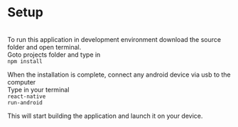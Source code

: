 <h1>Setup</h1> <br>
To run this application in development environment download the source folder and open terminal.<br>
Goto projects folder and type in <br>
<code>npm install</code>

When the installation is complete, connect any android device via usb to the computer <br>
Type in your terminal <br>
<code>react-native run-android</code>

This will start building the application and launch it on your device.
